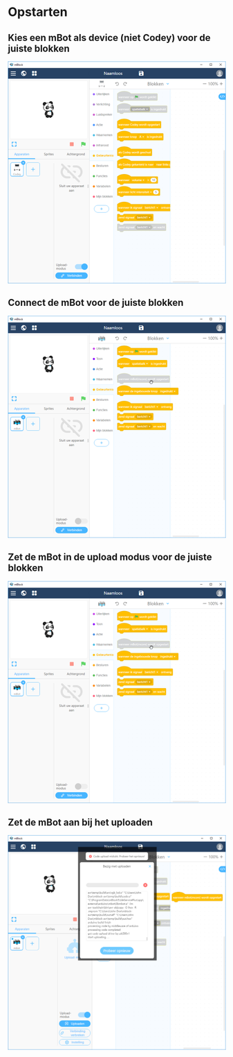 # Opstarten

## Kies een mBot als device (niet Codey) voor de juiste blokken

![Geen mBot blok](geen_mbot_blok.png)

## Connect de mBot voor de juiste blokken

![Grijs mBot blok](mbot_blok_grijs_1.png)

## Zet de mBot in de upload modus voor de juiste blokken

![Grijs mBot blok](mbot_blok_grijs_1.png)

## Zet de mBot aan bij het uploaden

![Uploaden mislukt](uploaden_mislukt.png)
